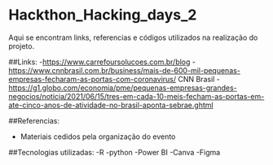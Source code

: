 # Hackthon_Hacking_days_2
Aqui se encontram links, referencias e códigos utilizados na realização do projeto.

##Links: 
-https://www.carrefoursolucoes.com.br/blog
-https://www.cnnbrasil.com.br/business/mais-de-600-mil-pequenas-empresas-fecharam-as-portas-com-coronavirus/
CNN Brasil
-https://g1.globo.com/economia/pme/pequenas-empresas-grandes-negocios/noticia/2021/06/15/tres-em-cada-10-meis-fecham-as-portas-em-ate-cinco-anos-de-atividade-no-brasil-aponta-sebrae.ghtml

##Referencias: 
- Materiais cedidos pela organização do evento


##Tecnologias utilizadas:
-R
-python
-Power BI
-Canva
-Figma
